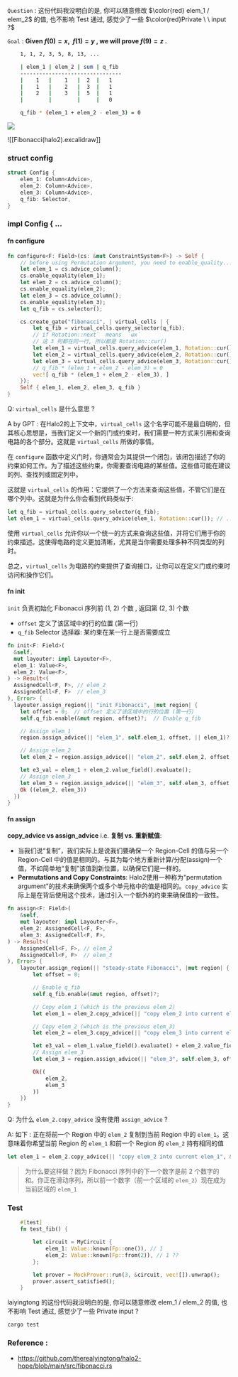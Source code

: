 `Question` :  这份代码我没明白的是, 你可以随意修改 $\color{red} elem_1 / elem_2$ 的值, 也不影响 Test 通过, 感觉少了一些 $\color{red}Private  \ \ input ?$

`Goal` :    **Given $f(0) = x, \ \  f(1) = y$ , we will prove $f(9) = z$ .**

```bash
    1, 1, 2, 3, 5, 8, 13, ...

    | elem_1 | elem_2 | sum | q_fib
    --------------------------------
    |    1   |    1   |  2  |   1
    |    1   |    2   |  3  |   1
    |    2   |    3   |  5  |   1
    |        |        |     |   0

    q_fib * (elem_1 + elem_2 - elem_3) = 0
```

![](http://imagesoda.oss-cn-beijing.aliyuncs.com/Sodaoo/2023-08-25-160959.png)


![[Fibonacci(halo2).excalidraw]]


### struct config

```rust
struct Config {
    elem_1: Column<Advice>,
    elem_2: Column<Advice>,
    elem_3: Column<Advice>,
    q_fib: Selector,
}
```

### impl Config { ...

#### fn configure

```rust
fn configure<F: Field>(cs: &mut ConstraintSystem<F>) -> Self {
	// before using Permutation Argument, you need to enable_quality...
	let elem_1 = cs.advice_column();
	cs.enable_equality(elem_1);
	let elem_2 = cs.advice_column();
	cs.enable_equality(elem_2);
	let elem_3 = cs.advice_column();
	cs.enable_equality(elem_3);
	let q_fib = cs.selector();

	cs.create_gate("fibonacci", | virtual_cells | {
		let q_fib = virtual_cells.query_selector(q_fib);
		// if Rotation::next`  means  `ωx`
		// 这 3 列都在同一行, 所以都是 Rotation::cur()
		let elem_1 = virtual_cells.query_advice(elem_1, Rotation::cur());
		let elem_2 = virtual_cells.query_advice(elem_2, Rotation::cur());
		let elem_3 = virtual_cells.query_advice(elem_3, Rotation::cur());
        // q_fib * (elem_1 + elem_2 - elem_3) = 0
		vec![ q_fib * (elem_1 + elem_2 - elem_3), ]
	});
	Self { elem_1, elem_2, elem_3, q_fib }
}
```

Q: `virtual_cells` 是什么意思 ? 

A by GPT : 在Halo2的上下文中，`virtual_cells` 这个名字可能不是最自明的，但其核心思想是，当我们定义一个新的门或约束时，我们需要一种方式来引用和查询电路的各个部分。这就是 `virtual_cells` 所做的事情。

在 `configure` 函数中定义门时，你通常会为其提供一个闭包，该闭包描述了你的约束如何工作。为了描述这些约束，你需要查询电路的某些值。这些值可能在建议的列、查找列或固定列中。

这就是 `virtual_cells` 的作用：它提供了一个方法来查询这些值，不管它们是在哪个列中。这就是为什么你会看到代码类似于:
```rust
let q_fib = virtual_cells.query_selector(q_fib);
let elem_1 = virtual_cells.query_advice(elem_1, Rotation::cur()); // ....
```

使用 `virtual_cells` 允许你以一个统一的方式来查询这些值，并将它们用于你的约束描述。这使得电路的定义更加清晰，尤其是当你需要处理多种不同类型的列时。

总之，`virtual_cells` 为电路的约束提供了查询接口，让你可以在定义门或约束时访问和操作它们。


#### fn init

`init` 负责初始化 Fibonacci 序列前 $(1, \  2)$ 个数 , 返回第 $(2, \ 3)$ 个数
 - `offset` 定义了该区域中的行的位置 (第一行)
 - `q_fib` Selector 选择器: 某约束在某一行上是否需要成立 

```rust
fn init<F: Field>(
  &self,
  mut layouter: impl Layouter<F>,
  elem_1: Value<F>,
  elem_2: Value<F>,
) -> Result<(
  AssignedCell<F, F>, // elem_2
  AssignedCell<F, F>  // elem_3
), Error> {
  layouter.assign_region(|| "init Fibonacci", |mut region| {
    let offset = 0;  // offset 定义了该区域中的行的位置 (第一行)            
    self.q_fib.enable(&mut region, offset)?;  // Enable q_fib

    // Assign elem_1
    region.assign_advice(|| "elem_1", self.elem_1, offset, || elem_1)?;

    // Assign elem_2
    let elem_2 = region.assign_advice(|| "elem_2", self.elem_2, offset, || elem_2)?;

    let e3_val = elem_1 + elem_2.value_field().evaluate();
    // Assign elem_3
    let elem_3 = region.assign_advice(|| "elem_3", self.elem_3, offset, || e3_val)?;
    Ok ((elem_2, elem_3))
  })
}
```

#### fn assign

**copy_advice  vs  assign_advice**   i.e.   **复制 vs. 重新赋值**: 
 - 当我们说“复制”，我们实际上是说我们要确保一个 Region-Cell 的值与另一个 Region-Cell 中的值是相同的。与其为每个地方重新计算/分配(assign)一个值，不如简单地“复制”该值到新位置，以确保它们是一样的。
 - **Permutations and Copy Constraints**:  Halo2使用一种称为"permutation argument"的技术来确保两个或多个单元格中的值是相同的。`copy_advice` 实际上是在背后使用这个技术，通过引入一个额外的约束来确保值的一致性。

```rust
fn assign<F: Field>(
	&self,
	mut layouter: impl Layouter<F>,
	elem_2: AssignedCell<F, F>,
	elem_3: AssignedCell<F, F>,
) -> Result<(
	AssignedCell<F, F>, // elem_2
	AssignedCell<F, F>  // elem_3
), Error> {
	layouter.assign_region(|| "steady-state Fibonacci", |mut region| {
		let offset = 0;

		// Enable q_fib
		self.q_fib.enable(&mut region, offset)?;

		// Copy elem_1 (which is the previous elem_2)
		let elem_1 = elem_2.copy_advice(|| "copy elem_2 into current elem_1", &mut region, self.elem_1, offset)?;

		// Copy elem_2 (which is the previous elem_3)
		let elem_2 = elem_3.copy_advice(|| "copy elem_3 into current elem_2", &mut region, self.elem_2, offset)?;

		let e3_val = elem_1.value_field().evaluate() + elem_2.value_field().evaluate();
		// Assign elem_3
		let elem_3 = region.assign_advice(|| "elem_3", self.elem_3, offset, || e3_val)?;

		Ok((
			elem_2,
			elem_3
		))
	})
}
```

Q: 为什么 `elem_2.copy_advice`  没有使用 `assign_advice` ? 

A: 如下 : 正在将前一个 Region 中的 `elem_2` 复制到当前 Region 中的 `elem_1`。这意味着你希望当前 Region 的 `elem_1` 和前一个 Region 的 `elem_2` 持有相同的值 
```rust
let elem_1 = elem_2.copy_advice(|| "copy elem_2 into current elem_1", &mut region, self.elem_1, offset)?;
```

> 为什么要这样做？因为 Fibonacci 序列中的下一个数字是前 2 个数字的和。你正在滑动序列，所以前一个数字（前一个区域的 `elem_2`）现在成为当前区域的 `elem_1` 


### Test

```rust
    #[test]
    fn test_fib() {

        let circuit = MyCircuit {
            elem_1: Value::known(Fp::one()), // 1
            elem_2: Value::known(Fp::from(2)), // 1 ??
        };

        let prover = MockProver::run(3, &circuit, vec![]).unwrap();
        prover.assert_satisfied();
    }
```

laiyingtong 的这份代码我没明白的是, 你可以随意修改 elem_1 / elem_2 的值, 也不影响 Test 通过, 感觉少了一些 Private input ? 

```bash
cargo test
```


### Reference :

 - https://github.com/therealyingtong/halo2-hope/blob/main/src/fibonacci.rs